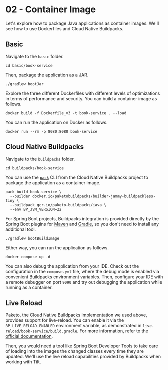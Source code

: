 # 02 - Container Image

Let's explore how to package Java applications as container images. We'll see how to use Dockerfiles and Cloud Native Buildpacks.

## Basic

Navigate to the `basic` folder.

```shell
cd basic/book-service
```

Then, package the application as a JAR.

```shell
./gradlew bootJar
```

Explore the three different Dockerfiles with different levels of optimizations in terms of performance and security. You can build a container image as follows.

```shell
docker build -f Dockerfile_v3 -t book-service . --load
```

You can run the application on Docker as follows.

```shell
docker run --rm -p 8080:8080 book-service
```

## Cloud Native Buildpacks

Navigate to the `buildpacks` folder.

```shell
cd buildpacks/book-service
```

You can use the [`pack`](https://buildpacks.io/docs/tools/pack/) CLI from the Cloud Native Buildpacks project to package the application as a container image.

```shell
pack build book-service \
  --builder docker.io/paketobuildpacks/builder-jammy-buildpackless-tiny \
  --buildpack gcr.io/paketo-buildpacks/java \
  --env BP_JVM_VERSION=22
```

For Spring Boot projects, Buildpacks integration is provided directly by the Spring Boot plugins for [Maven](https://docs.spring.io/spring-boot/docs/current/maven-plugin/reference/htmlsingle/#build-image) and [Gradle](https://docs.spring.io/spring-boot/docs/current/gradle-plugin/reference/htmlsingle/#build-image), so you don't need to install any additional tool.

```shell
./gradlew bootBuildImage
```

Either way, you can run the application as follows.

```shell
docker compose up -d
```

You can also debug the application from your IDE. Check out the configuration in the `compose.yml` file, where the debug mode is enabled via convenient Buildpacks environment variables. Then, configure your IDE with a remote debugger on port `9090` and try out debugging the application while running as a container.

## Live Reload

Paketo, the Cloud Native Buildpacks implementation we used above, provides support for live-reload.
You can enable it via the `BP_LIVE_RELOAD_ENABLED` environment variable, as demonstrated in `live-reload/book-service/build.gradle`. For more information, refer to the [official documentation](https://paketo.io/docs/howto/java/#enable-process-reloading).

Then, you would need a tool like Spring Boot Developer Tools to take care of loading into the images the changed classes every time they are updated. We'll use the live reload capabilities provided by Buildpacks when working with Tilt.
